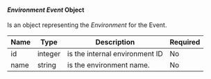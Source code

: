 
#### _Environment Event_ Object

Is an object representing the _Environment_  for the Event.

| Name | Type    | Description                    | Required |
|------|---------|--------------------------------|----------|
| id   | integer | is the internal environment ID | No       |
| name | string  | is the environment name.       | No       |
